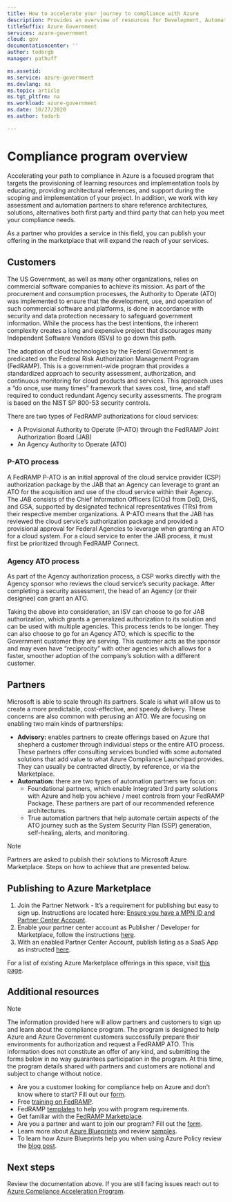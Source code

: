 ```yaml
---
title: How to accelerate your journey to compliance with Azure
description: Provides an overview of resources for Development, Automation, and Advisory partners and how they can accelerate their path to ATO with Azure
titleSuffix: Azure Government
services: azure-government
cloud: gov
documentationcenter: ''
author: todorgb
manager: pathuff

ms.assetid: 
ms.service: azure-government
ms.devlang: na
ms.topic: article
ms.tgt_pltfrm: na
ms.workload: azure-government
ms.date: 10/27/2020
ms.author: todorb

---
```

# Compliance program overview

Accelerating your path to compliance in Azure is a focused program that targets the provisioning of learning resources and implementation tools by educating, providing architectural references, and support during the scoping and implementation of your project. In addition, we work with key assessment and automation partners to share reference architectures, solutions, alternatives both first party and third party that can help you meet your compliance needs.

As a partner who provides a service in this field, you can publish your offering in the marketplace that will expand the reach of your services. 

## Customers

The US Government, as well as many other organizations, relies on commercial software companies to achieve its mission. As part of the procurement and consumption processes, the Authority to Operate (ATO) was implemented to ensure that the development, use, and operation of such commercial software and platforms, is done in accordance with security and data protection necessary to safeguard government information.  While the process has the best intentions, the inherent complexity creates a long and expensive project that discourages many Independent Software Vendors (ISVs) to go down this path.

The adoption of cloud technologies by the Federal Government is predicated on the Federal Risk Authorization Management Program (FedRAMP). This is a government-wide program that provides a standardized approach to security assessment, authorization, and continuous monitoring for cloud products and services. This approach uses a “do once, use many times” framework that saves cost, time, and staff required to conduct redundant Agency security assessments. The program is based on the NIST SP 800-53 security controls.

There are two types of FedRAMP authorizations for cloud services: 

 * A Provisional Authority to Operate (P-ATO) through the FedRAMP Joint Authorization Board (JAB) 
 * An Agency Authority to Operate (ATO) 

### P-ATO process 

A FedRAMP P-ATO is an initial approval of the cloud service provider (CSP) authorization package by the JAB that an Agency can leverage to grant an ATO for the acquisition and use of the cloud service within their Agency. The JAB consists of the Chief Information Officers (CIOs) from DoD, DHS, and GSA, supported by designated technical representatives (TRs) from their respective member organizations. A P-ATO means that the JAB has reviewed the cloud service’s authorization package and provided a provisional approval for Federal Agencies to leverage when granting an ATO for a cloud system. For a cloud service to enter the JAB process, it must first be prioritized through FedRAMP Connect.  

### Agency ATO process 

As part of the Agency authorization process, a CSP works directly with the Agency sponsor who reviews the cloud service’s security package. After completing a security assessment, the head of an Agency (or their designee) can grant an ATO.

Taking the above into consideration, an ISV can choose to go for JAB authorization, which grants a generalized authorization to its solution and can be used with multiple agencies. This process tends to be longer. They can also choose to go for an Agency ATO, which is specific to the Government customer they are serving. This customer acts as the sponsor and may even have “reciprocity” with other agencies which allows for a faster, smoother adoption of the company’s solution with a different customer.  

## Partners

Microsoft is able to scale through its partners. Scale is what will allow us to create a more predictable, cost-effective, and speedy delivery. These concerns are also common with perusing an ATO.  We are focusing on enabling two main kinds of partnerships: 

- **Advisory:** enables partners to create offerings based on Azure that shepherd a customer through individual steps or the entire ATO process. These partners offer consulting services bundled with some automated solutions that add value to what Azure Compliance Launchpad provides. They can usually be contracted directly, by reference, or via the Marketplace.  
- **Automation:** there are two types of automation partners we focus on:
  - Foundational partners, which enable integrated 3rd party solutions with Azure and help you achieve / meet controls from your FedRAMP Package. These partners are part of our recommended reference architectures.
  - True automation partners that help automate certain aspects of the ATO journey such as the System Security Plan (SSP) generation, self-healing, alerts, and monitoring. 

 > [!NOTE]
> Partners are asked to publish their solutions to Microsoft Azure Marketplace. Steps on how to achieve that are presented below.

## Publishing to Azure Marketplace

1. Join the Partner Network - It’s a requirement for publishing but easy to sign up. Instructions are located here: [Ensure you have a MPN ID and Partner Center Account](https://docs.microsoft.com/azure/marketplace/partner-center-portal/create-account#create-an-account-using-the-partner-center-enrollment-page).
2. Enable your partner center account as Publisher / Developer for Marketplace, follow the instructions [here](https://docs.microsoft.com/azure/marketplace/partner-center-portal/create-account).
3. With an enabled Partner Center Account, publish listing as a SaaS App as instructed [here](https://docs.microsoft.com/azure/marketplace/partner-center-portal/create-new-saas-offer).

For a list of existing Azure Marketplace offerings in this space, visit [this page](https://aka.ms/azclmarketplace). 

## Additional resources

 > [!NOTE]
>The information provided here will allow partners and customers to sign up and learn about the compliance program. The program is designed to help Azure and Azure Government customers successfully prepare their environments for authorization and request a FedRAMP ATO. This information does not constitute an offer of any kind, and submitting the forms below in no way guarantees participation in the program. At this time, the program details shared with partners and customers are notional and subject to change without notice.

 * Are you a customer looking for compliance help on Azure and don't know where to start? Fill out our [form](https://aka.ms/azcl).
 * Free [training on FedRAMP](https://www.fedramp.gov/learning/).
 * FedRAMP [templates](https://www.fedramp.gov/templates/) to help you with program requirements.
 * Get familiar with the [FedRAMP Marketplace](https://marketplace.fedramp.gov/#/products).
 * Are you a partner and want to join our program? Fill out the [form](https://aka.ms/partnerazcl).
 * Learn more about [Azure Blueprints](https://docs.microsoft.com/azure/governance/blueprints/overview) and review [samples](https://docs.microsoft.com/azure/governance/blueprints/samples/).
 * To learn how Azure Blueprints help you when using Azure Policy review the [blog post](https://azure.microsoft.com/blog/new-azure-blueprint-simplifies-compliance-with-nist-sp-800-53/).
 
## Next steps
Review the documentation above. If you are still facing issues reach out to [Azure Compliance Acceleration Program](mailto:azcl@microsoft.com).
